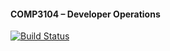  #### COMP3104 – Developer Operations

 [![Build Status](https://app.travis-ci.com/Prysinamous/COMP3104.svg?branch=main)](https://app.travis-ci.com/Prysinamous/COMP3104)
 